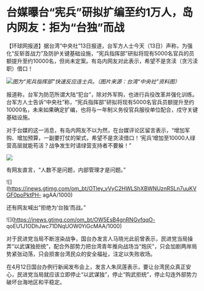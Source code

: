 # 台媒曝台“宪兵”研拟扩编至约1万人，岛内网友：拒为“台独”而战

【环球网报道】据台湾“中央社”13日报道，台军方人士今天（13日）声称，为强化“反斩首战力”及防护关键基础设施，“宪兵指挥部”研拟将现有5000名官兵的员额提升至约10000名，但尚未定案。有岛内网友对此表示，希望不是贪渎（贪污渎职）借口！

![](https://inews.gtimg.com/om_bt/O0hlJ9DYWpcsTp5eReP051ev3azPygNBzXYPPi5uKHeGAAA/1000)_图为“宪兵指挥部”快速反应连士兵。（图片来源：台湾“中央社”资料图）_

报道称，台军为防范所谓大陆“犯台”，除对外军购，也进行兵役改革并强化训练。台军方人士告诉“中央社”称，“宪兵指挥部”研拟将现有5000名官兵员额提升至约10000名，未来如果确定扩编，也将与一年制义务役官兵服役单位配合，戍守关键基础设施。

对于台媒的这一消息，有岛内网友不以为然，在台媒评论区留言表示，“增加军购、增加预算，一副要打仗的架式，希望不是贪渎借口！‘宪兵’增加至10000人绿营高层就能苟活？战争发生时请绿营支持者不要躲！”

![](https://inews.gtimg.com/om_bt/OUxNH7NTbaliqIGyTeb4jel3PgC5eHA3sDtks0rJUX6KkAA/1000)

有网友直言，“人数不是问题，内部管理才是问题。”

![](https://inews.gtimg.com/om_bt/OTley_vVyC2HWLShXBWNUznRSLn7uuKVGF0poPktPH-
agAA/1000)

还有网友喊出“拒绝为‘台独’而战。”

![](https://inews.gtimg.com/om_bt/OW5EsB4gnRNGvfqqO-
qoEU1J1ODhJwc71DNqUOW0YiGcMAA/1000)

对于民进党当局不断渲染战争，国台办发言人马晓光此前曾表示，民进党当局操弄“以武谋独拒统”，配合外部势力把台湾青年推向战场当“炮灰”，只会加剧两岸局势紧张动荡，只会损害台湾民众的安全福祉，注定以失败收场。

在4月12日国台办例行新闻发布会上，发言人朱凤莲表示，要让台湾民众真正安心，民进党当局就应该立即停止“以武谋独”，停止“购武拒统”，停止勾连外部势力破坏台海地区和平稳定。

